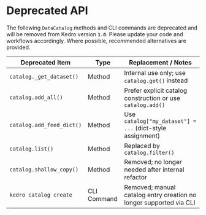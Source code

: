 # Deprecated API

The following `DataCatalog` methods and CLI commands are deprecated and will be removed from Kedro version **`1.0`**.
Please update your code and workflows accordingly. Where possible, recommended alternatives are provided.

| Deprecated Item           | Type        | Replacement / Notes                                                |
| ------------------------- | ----------- | ------------------------------------------------------------------ |
| `catalog._get_dataset()`  | Method      | Internal use only; use `catalog.get()` instead                     |
| `catalog.add_all()`       | Method      | Prefer explicit catalog construction or use `catalog.add()`        |
| `catalog.add_feed_dict()` | Method      | Use `catalog["my_dataset"] = ...` (dict-style assignment)          |
| `catalog.list()`          | Method      | Replaced by `catalog.filter()`                                     |
| `catalog.shallow_copy()`  | Method      | Removed; no longer needed after internal refactor                  |
| `kedro catalog create`    | CLI Command | Removed; manual catalog entry creation no longer supported via CLI |
